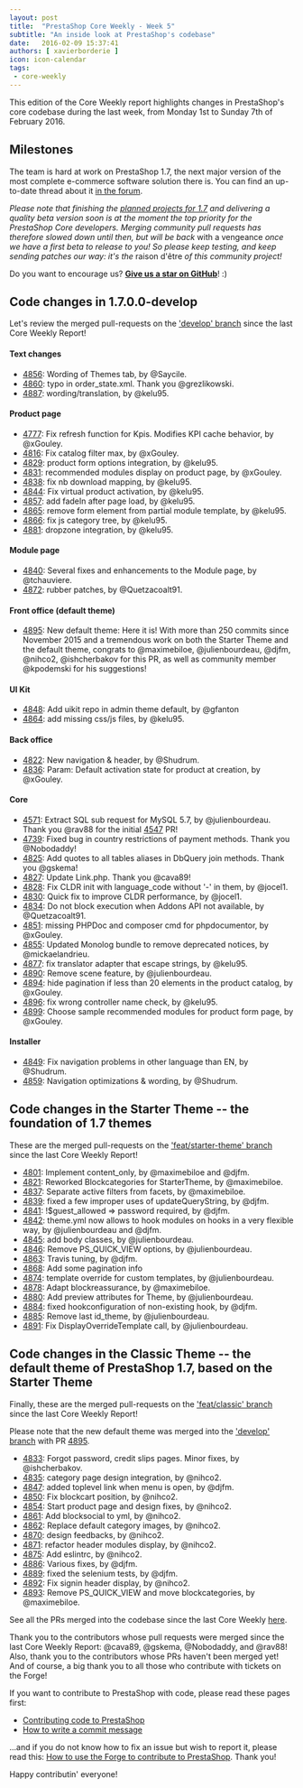 ```yaml
---
layout: post
title:  "PrestaShop Core Weekly - Week 5"
subtitle: "An inside look at PrestaShop's codebase"
date:   2016-02-09 15:37:41
authors: [ xavierborderie ]
icon: icon-calendar
tags:
 - core-weekly
---
```


This edition of the Core Weekly report highlights changes in PrestaShop's core codebase during the last week, from Monday 1st to Sunday 7th of February 2016.


## Milestones

The team is hard at work on PrestaShop 1.7, the next major version of the most complete e-commerce software solution there is. You can find an up-to-date thread about it [in the forum](https://www.prestashop.com/forums/topic/480580-want-to-know-more-about-17/).

_Please note that finishing the [planned projects for 1.7](http://build.prestashop.com/news/meet-prestashop-team-prestashop-1-7/) and delivering a quality beta version soon is at the moment the top priority for the PrestaShop Core developers. Merging community pull requests has therefore slowed down until then, but will be back_ with a vengeance _once we have a first beta to release to you! So please keep testing, and keep sending patches our way: it's the_ raison d'être _of this community project!_

Do you want to encourage us? **[Give us a star on GitHub](https://github.com/PrestaShop/PrestaShop)**! :)


## Code changes in 1.7.0.0-develop

Let's review the merged pull-requests on the ['develop' branch](https://github.com/PrestaShop/PrestaShop/tree/develop) since the last Core Weekly Report!


#### Text changes

 * [4856](https://github.com/PrestaShop/PrestaShop/pull/4856): Wording of Themes tab, by @Saycile.
 * [4860](https://github.com/PrestaShop/PrestaShop/pull/4860): typo in order_state.xml. Thank you @grezlikowski.
 * [4887](https://github.com/PrestaShop/PrestaShop/pull/4887): wording/translation, by @kelu95.
 

#### Product page

 * [4777](https://github.com/PrestaShop/PrestaShop/pull/4777): Fix refresh function for Kpis. Modifies KPI cache behavior, by @xGouley.
 * [4816](https://github.com/PrestaShop/PrestaShop/pull/4816): Fix catalog filter max, by @xGouley.
 * [4829](https://github.com/PrestaShop/PrestaShop/pull/4829): product form options integration, by @kelu95.
 * [4831](https://github.com/PrestaShop/PrestaShop/pull/4831): recommended modules display on product page, by @xGouley.
 * [4838](https://github.com/PrestaShop/PrestaShop/pull/4838): fix nb download mapping, by @kelu95.
 * [4844](https://github.com/PrestaShop/PrestaShop/pull/4844): Fix virtual product activation, by @kelu95.
 * [4857](https://github.com/PrestaShop/PrestaShop/pull/4857): add fadeIn after page load, by @kelu95.
 * [4865](https://github.com/PrestaShop/PrestaShop/pull/4865): remove form element from partial module template, by @kelu95.
 * [4866](https://github.com/PrestaShop/PrestaShop/pull/4866): fix js category tree, by @kelu95.
 * [4881](https://github.com/PrestaShop/PrestaShop/pull/4881): dropzone integration, by @kelu95.
 
 
#### Module page

 * [4840](https://github.com/PrestaShop/PrestaShop/pull/4840): Several fixes and enhancements to the Module page, by @tchauviere.
 * [4872](https://github.com/PrestaShop/PrestaShop/pull/4872): rubber patches, by @Quetzacoalt91.
 

#### Front office (default theme)

 * [4895](https://github.com/PrestaShop/PrestaShop/pull/4895): New default theme: Here it is! With more than 250 commits since November 2015 and a tremendous work on both the Starter Theme and the default theme, congrats to @maximebiloe, @julienbourdeau, @djfm, @nihco2, @ishcherbakov for this PR, as well as community member @kpodemski for his suggestions!
 
#### UI Kit

 * [4848](https://github.com/PrestaShop/PrestaShop/pull/4848): Add uikit repo in admin theme default, by @gfanton
 * [4864](https://github.com/PrestaShop/PrestaShop/pull/4864): add missing css/js files, by @kelu95.

 
#### Back office

 * [4822](https://github.com/PrestaShop/PrestaShop/pull/4822): New navigation & header, by @Shudrum.
 * [4836](https://github.com/PrestaShop/PrestaShop/pull/4836): Param: Default activation state for product at creation, by @xGouley.


#### Core

 * [4571](https://github.com/PrestaShop/PrestaShop/pull/4571): Extract SQL sub request for MySQL 5.7, by @julienbourdeau. Thank you @rav88 for the initial [4547](https://github.com/PrestaShop/PrestaShop/pull/4547) PR!
 * [4739](https://github.com/PrestaShop/PrestaShop/pull/4739): Fixed bug in country restrictions of payment methods. Thank you @Nobodaddy!
 * [4825](https://github.com/PrestaShop/PrestaShop/pull/4825): Add quotes to all tables aliases in DbQuery join methods. Thank you @gskema!
 * [4827](https://github.com/PrestaShop/PrestaShop/pull/4827): Update Link.php. Thank you @cava89!
 * [4828](https://github.com/PrestaShop/PrestaShop/pull/4828): Fix CLDR init with language_code without '-' in them, by @jocel1.
 * [4830](https://github.com/PrestaShop/PrestaShop/pull/4830): Quick fix to improve CLDR performance, by @jocel1.
 * [4834](https://github.com/PrestaShop/PrestaShop/pull/4834): Do not block execution when Addons API not available, by @Quetzacoalt91.
 * [4851](https://github.com/PrestaShop/PrestaShop/pull/4851): missing PHPDoc and composer cmd for phpdocumentor, by @xGouley.
 * [4855](https://github.com/PrestaShop/PrestaShop/pull/4855): Updated Monolog bundle to remove deprecated notices, by @mickaelandrieu.
 * [4877](https://github.com/PrestaShop/PrestaShop/pull/4877): fix translator adapter that escape strings, by @kelu95.
 * [4890](https://github.com/PrestaShop/PrestaShop/pull/4890): Remove scene feature, by @julienbourdeau.
 * [4894](https://github.com/PrestaShop/PrestaShop/pull/4894): hide pagination if less than 20 elements in the product catalog, by @xGouley.
 * [4896](https://github.com/PrestaShop/PrestaShop/pull/4896): fix wrong controller name check, by @kelu95.
 * [4899](https://github.com/PrestaShop/PrestaShop/pull/4899): Choose sample recommended modules for product form page, by @xGouley.

 
#### Installer

 * [4849](https://github.com/PrestaShop/PrestaShop/pull/4849): Fix navigation problems in other language than EN, by @Shudrum.
 * [4859](https://github.com/PrestaShop/PrestaShop/pull/4859): Navigation optimizations & wording, by @Shudrum.
 
 
## Code changes in the Starter Theme -- the foundation of 1.7 themes

These are the merged pull-requests on the ['feat/starter-theme' branch](https://github.com/PrestaShop/PrestaShop/tree/feat/starter-theme) since the last Core Weekly Report!

 * [4801](https://github.com/PrestaShop/PrestaShop/pull/4801): Implement content_only, by @maximebiloe and @djfm.
 * [4821](https://github.com/PrestaShop/PrestaShop/pull/4821): Reworked Blockcategories for StarterTheme, by @maximebiloe.
 * [4837](https://github.com/PrestaShop/PrestaShop/pull/4837): Separate active filters from facets, by @maximebiloe.
 * [4839](https://github.com/PrestaShop/PrestaShop/pull/4839): fixed a few improper uses of updateQueryString, by @djfm.
 * [4841](https://github.com/PrestaShop/PrestaShop/pull/4841): !$guest_allowed => password required, by @djfm.
 * [4842](https://github.com/PrestaShop/PrestaShop/pull/4842): theme.yml now allows to hook modules on hooks in a very flexible way, by @julienbourdeau and @djfm.
 * [4845](https://github.com/PrestaShop/PrestaShop/pull/4845): add body classes, by @julienbourdeau.
 * [4846](https://github.com/PrestaShop/PrestaShop/pull/4846): Remove PS_QUICK_VIEW options, by @julienbourdeau.
 * [4863](https://github.com/PrestaShop/PrestaShop/pull/4863): Travis tuning, by @djfm.
 * [4868](https://github.com/PrestaShop/PrestaShop/pull/4868): Add some pagination info
 * [4874](https://github.com/PrestaShop/PrestaShop/pull/4874): template override for custom templates, by @julienbourdeau.
 * [4878](https://github.com/PrestaShop/PrestaShop/pull/4878): Adapt blockreassurance, by @maximebiloe.
 * [4880](https://github.com/PrestaShop/PrestaShop/pull/4880): Add preview attributes for Theme, by @julienbourdeau.
 * [4884](https://github.com/PrestaShop/PrestaShop/pull/4884): fixed hookconfiguration of non-existing hook, by @djfm.
 * [4885](https://github.com/PrestaShop/PrestaShop/pull/4885): Remove last id_theme, by @julienbourdeau.
 * [4891](https://github.com/PrestaShop/PrestaShop/pull/4891): Fix DisplayOverrideTemplate call, by @julienbourdeau.
 
 
## Code changes in the Classic Theme -- the default theme of PrestaShop 1.7, based on the Starter Theme

Finally, these are the merged pull-requests on the ['feat/classic' branch](https://github.com/PrestaShop/PrestaShop/tree/feat/classic) since the last Core Weekly Report!

Please note that the new default theme was merged into the ['develop' branch](https://github.com/PrestaShop/PrestaShop/tree/develop) with PR [4895](https://github.com/PrestaShop/PrestaShop/pull/4895).

 * [4833](https://github.com/PrestaShop/PrestaShop/pull/4833): Forgot password, credit slips pages. Minor fixes, by @ishcherbakov.
 * [4835](https://github.com/PrestaShop/PrestaShop/pull/4835): category page design integration, by @nihco2.
 * [4847](https://github.com/PrestaShop/PrestaShop/pull/4847): added toplevel link when menu is open, by @djfm.
 * [4850](https://github.com/PrestaShop/PrestaShop/pull/4850): Fix blockcart position, by @nihco2.
 * [4854](https://github.com/PrestaShop/PrestaShop/pull/4854): Start product page and design fixes, by @nihco2.
 * [4861](https://github.com/PrestaShop/PrestaShop/pull/4861): Add blocksocial to yml, by @nihco2.
 * [4862](https://github.com/PrestaShop/PrestaShop/pull/4862): Replace default category images, by @nihco2.
 * [4870](https://github.com/PrestaShop/PrestaShop/pull/4870): design feedbacks, by @nihco2.
 * [4871](https://github.com/PrestaShop/PrestaShop/pull/4871): refactor header modules display, by @nihco2.
 * [4875](https://github.com/PrestaShop/PrestaShop/pull/4875): Add eslintrc, by @nihco2.
 * [4886](https://github.com/PrestaShop/PrestaShop/pull/4886): Various fixes, by @djfm.
 * [4889](https://github.com/PrestaShop/PrestaShop/pull/4889): fixed the selenium tests, by @djfm.
 * [4892](https://github.com/PrestaShop/PrestaShop/pull/4892): Fix signin header display, by @nihco2.
 * [4893](https://github.com/PrestaShop/PrestaShop/pull/4893): Remove PS_QUICK_VIEW and move blockcategories, by @maximebiloe.


See all the PRs merged into the codebase since the last Core Weekly [here](https://github.com/PrestaShop/PrestaShop/pulls?utf8=%E2%9C%93&q=is%3Apr+merged%3A2016-02-01..2016-02-07+is%3Aclosed+).

Thank you to the contributors whose pull requests were merged since the last Core Weekly Report: @cava89, @gskema, @Nobodaddy, and @rav88! Also, thank you to the contributors whose PRs haven't been merged yet! And of course, a big thank you to all those who contribute with tickets on the Forge!

If you want to contribute to PrestaShop with code, please read these pages first:

 * [Contributing code to PrestaShop](http://doc.prestashop.com/display/PS16/Contributing+code+to+PrestaShop)
 * [How to write a commit message](http://doc.prestashop.com/display/PS16/How+to+write+a+commit+message)

...and if you do not know how to fix an issue but wish to report it, please read this: [How to use the Forge to contribute to PrestaShop](http://doc.prestashop.com/display/PS16/How+to+use+the+Forge+to+contribute+to+PrestaShop). Thank you!

Happy contributin' everyone!
